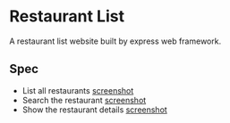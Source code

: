 # Restaurant List
A restaurant list website built by express web framework.

## Spec
- List all restaurants [screenshot](https://github.com/Lianginger/restaurant-list/blob/master/public/img/screenshot-index.JPG)
- Search the restaurant [screenshot](https://github.com/Lianginger/restaurant-list/blob/master/public/img/screenshot-search.JPG)
- Show the restaurant details [screenshot](https://github.com/Lianginger/restaurant-list/blob/master/public/img/screenshot-show.JPG)